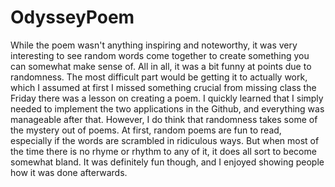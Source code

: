 # OdysseyPoem

While the poem wasn't anything inspiring and noteworthy, it was very interesting to see random words come together to create something you can somewhat make sense of. All in all, it was a bit funny at points due to randomness. The most difficult part would be getting it to actually work, which I assumed at first I missed something crucial from missing class the Friday there was a lesson on creating a poem. I quickly learned that I simply needed to implement the two applications in the Github, and everything was manageable after that. However, I do think that randomness takes some of the mystery out of poems. At first, random poems are fun to read, especially if the words are scrambled in ridiculous ways. But when most of the time there is no rhyme or rhythm to any of it, it does all sort to become somewhat bland. It was definitely fun though, and I enjoyed showing people how it was done afterwards.

